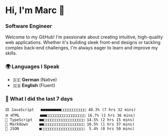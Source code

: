 # Hi, I'm Marc 👋 
### Software Engineer

Welcome to my GitHub! I'm passionate about creating intuitive, high-quality web applications. Whether it's building sleek front-end designs or tackling complex back-end challenges, I'm always eager to learn and improve my skills.  

### 🌍 Languages I Speak  
- 🇩🇪 **German** (Native)  
- 🇬🇧 **English** (Fluent)

### 🤯 What I did the last 7 days

```
🟨 JavaScript   ■■■■■■■■■□□□□□□□□□□□ 48.3% (7 hrs 32 mins)
🌐 HTML         ■■■□□□□□□□□□□□□□□□□□ 16.7% (2 hrs 36 mins)
🔷 TypeScript   ■■□□□□□□□□□□□□□□□□□□ 14.5% (2 hrs 15 mins)
📝 Markdown     ■■□□□□□□□□□□□□□□□□□□ 10.5% (1 hrs 37 mins)
📄 JSON         ■□□□□□□□□□□□□□□□□□□□  5.4% (0 hrs 50 mins)
```